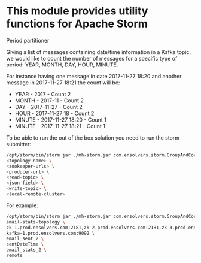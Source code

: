 # This module provides utility functions for Apache Storm

Period partitioner

Giving a list of messages containing date/time information in a Kafka topic, we would like to count the number of messages for a specific type of period: YEAR, MONTH, DAY, HOUR, MINUTE.

For instance having one message in date 2017-11-27 18:20 and another message in 2017-11-27 18:21 the count will be:

+ YEAR - 2017 - Count 2
+ MONTH - 2017-11 - Count 2
+ DAY - 2017-11-27 - Count 2
+ HOUR - 2017-11-27 18 - Count 2
+ MINUTE - 2017-11-27 18:20 - Count 1
+ MINUTE - 2017-11-27 18:21 - Count 1

To be able to run the out of the box solution you need to run the storm submitter:

```sh
/opt/storm/bin/storm jar ./mh-storm.jar com.ensolvers.storm.GroupAndCountTopologyRunner \
<topology-name> \
<zookeeper-urls> \
<producer-url> \
<read-topic> \
<json-field> \
<write-topic> \
<local-remote-cluster>
```

For example:

```sh
/opt/storm/bin/storm jar ./mh-storm.jar com.ensolvers.storm.GroupAndCountTopologyRunner \
email-stats-topology \
zk-1.prod.ensolvers.com:2181,zk-2.prod.ensolvers.com:2181,zk-3.prod.ensolvers.com:2181 \
kafka-1.prod.ensolvers.com:9092 \
email_sent_2 \
sentDateTime \
email_stats_2 \
remote
```
